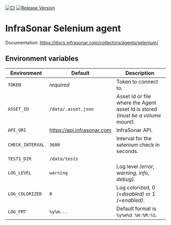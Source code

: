 [![CI](https://github.com/infrasonar/selenium-agent/workflows/CI/badge.svg)](https://github.com/infrasonar/selenium-agent/actions)
[![Release Version](https://img.shields.io/github/release/infrasonar/selenium-agent)](https://github.com/infrasonar/selenium-agent/releases)

# InfraSonar Selenium agent

Documentation: https://docs.infrasonar.com/collectors/agents/selenium/

## Environment variables

Environment                 | Default                       | Description
----------------------------|-------------------------------|-------------------
`TOKEN`                     | _required_                    | Token to connect to.
`ASSET_ID`                  | `/data/.asset.json`           | Asset Id _or_ file where the Agent asset Id is stored _(must be a volume mount)_.
`API_URI`                   | https://api.infrasonar.com    | InfraSonar API.
`CHECK_INTERVAL`            | `3600`                        | Interval for the selenium check in seconds.
`TESTS_DIR`                 | `/data/tests`                 |
`LOG_LEVEL`                 | `warning`                     | Log level _(error, warning, info, debug)_.
`LOG_COLORIZED`             | `0`                           | Log colorized, 0 _(=disabled)_ or 1 _(=enabled)_.
`LOG_FMT`                   | `%y%m...`                     | Default format is `%y%m%d %H:%M:%S`.
